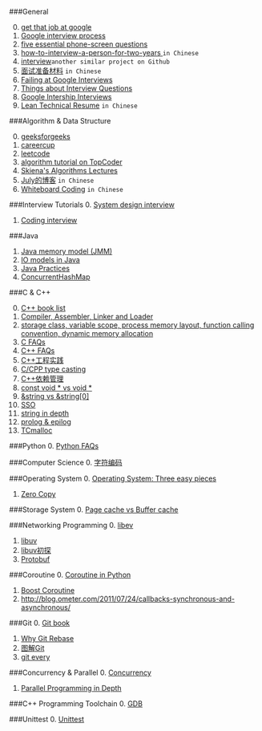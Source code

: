 ###General

0. [get that job at google](http://steve-yegge.blogspot.com/2008/03/get-that-job-at-google.html) 
1. [Google interview process](http://www.reddit.com/r/cscareerquestions/comments/1z97rx/from_a_googler_the_google_interview_process)
2. [five essential phone-screen questions](https://sites.google.com/site/steveyegge2/five-essential-phone-screen-questions)
3. [how-to-interview-a-person-for-two-years ](http://mindhacks.cn/2011/11/04/how-to-interview-a-person-for-two-years/) `in Chinese`
4. [interview](https://github.com/andreis/interview)`another similar project on Github`
5. [面试准备材料](http://blog.csdn.net/demon24/article/details/8470804) `in Chinese`
6. [Failing at Google Interviews](http://alexbowe.com/failing-at-google-interviews/)
7. [Things about Interview Questions](http://igor.moomers.org/interview-questions/)
8. [Google Intership Interviews](https://ecarmi.org/writing/google-internship/)
9. [Lean Technical Resume](http://lucida.me/blog/lean-technical-resume/) `in Chinese`

###Algorithm & Data Structure

0. [geeksforgeeks](http://www.geeksforgeeks.org/)
1. [careercup](http://www.careercup.com/)
2. [leetcode](http://leetcode.com/)
3. [algorithm tutorial on TopCoder](http://community.topcoder.com/tc?module=Static&d1=tutorials&d2=alg_index)
4. [Skiena's Algorithms Lectures](http://www3.cs.stonybrook.edu/~algorith/video-lectures/)
5. [July的博客](http://blog.csdn.net/v_JULY_v) `in Chinese`
6. [Whiteboard Coding](http://lucida.me/blog/whiteboard-coding-demystified/) `in Chinese`

###Interview Tutorials
0. [System design interview](http://www.palantir.com/2011/10/how-to-rock-a-systems-design-interview/)
1. [Coding interview](http://www.palantir.com/2011/10/the-coding-interview/)

###Java

1. [Java memory model (JMM)](http://jiangzhengjun.iteye.com/blog/652532)
2. [IO models in Java](http://2014.54chen.com/blog/2014/03/12/io-demystified/)
3. [Java Practices](http://www.javapractices.com/home/HomeAction.do;jsessionid=DBCC141936ACA203841A86DF6300940A)
4. [ConcurrentHashMap](http://www.ibm.com/developerworks/cn/java/java-lo-concurrenthashmap/)

###C & C++

0. [C++ book list](http://stackoverflow.com/questions/388242/the-definitive-c-book-guide-and-list?rq=1)
1. [Compiler, Assembler, Linker and Loader](http://www.tenouk.com/ModuleW.html)
2. [storage class, variable scope, process memory layout, function calling convention, dynamic memory allocation](http://www.tenouk.com/ModuleZ.html)
3. [C FAQs](http://c-faq.com/)
4. [C++ FAQs](https://isocpp.org/faq)
5. [C++工程实践](http://cloud.github.com/downloads/chenshuo/documents/CppPractice.pdf)
6. [C/CPP type casting](http://www.tenouk.com/Module22.html)
7. [C++依赖管理](http://docs.biicode.com/c++/gettingstarted.html)
8. [const void * vs void *](http://stackoverflow.com/questions/5547131/c-question-const-void-vs-void)
9. [&string vs &string[0]](http://stackoverflow.com/questions/21355731/different-memory-address-for-string-and-string0)
10. [SSO](http://stackoverflow.com/questions/10315041/meaning-of-acronym-sso-in-the-context-of-stdstring)
11. [string in depth](http://www.cs.cmu.edu/~gregjor/project/eckelbook/volume2/Chap04.htm)
12. [prolog & epilog](https://msdn.microsoft.com/zh-cn/library/vstudio/t2wt9aez(v=vs.110).aspx)
13. [TCmalloc](http://goog-perftools.sourceforge.net/doc/tcmalloc.html)

###Python
0. [Python FAQs](https://docs.python.org/2/faq/)

###Computer Science
0. [字符编码](http://www.imkevinyang.com/2009/02/%E5%AD%97%E7%AC%A6%E7%BC%96%E8%A7%A3%E7%A0%81%E7%9A%84%E6%95%85%E4%BA%8B%EF%BC%88ascii%EF%BC%8Cansi%EF%BC%8Cunicode%EF%BC%8Cutf-8%E5%8C%BA%E5%88%AB%EF%BC%89.html)

###Operating System
0. [Operating System: Three easy pieces](http://pages.cs.wisc.edu/~remzi/OSTEP/)
1. [Zero Copy](http://www.ibm.com/developerworks/library/j-zerocopy/)

###Storage System
0. [Page cache vs Buffer cache](http://blog.csdn.net/thewayma/article/details/4287170)

###Networking Programming
0. [libev](http://pod.tst.eu/http://cvs.schmorp.de/libev/ev.pod)
1. [libuv](http://nikhilm.github.io/uvbook/)
2. [libuv初探](http://blog.codingnow.com/2012/01/libuv.html)
3. [Protobuf](http://ju.outofmemory.cn/entry/90829)

###Coroutine
0. [Coroutine in Python](http://www.dabeaz.com/coroutines/Coroutines.pdf)
1. [Boost Coroutine](http://www.crystalclearsoftware.com/soc/coroutine/)
2. http://blog.ometer.com/2011/07/24/callbacks-synchronous-and-asynchronous/

###Git
0. [Git book](http://gitbook.liuhui998.com/index.html)
1. [Why Git Rebase](http://segmentfault.com/q/1010000000430041)
2. [图解Git](https://marklodato.github.io/visual-git-guide/index-zh-cn.html)
3. [git every](https://www.kernel.org/pub/software/scm/git/docs/giteveryday.html)

###Concurrency & Parallel
0. [Concurrency](http://queue.acm.org/listing.cfm?item_topic=Concurrency&qc_type=theme_list&filter=Concurrency&page_title=Concurrency&order=desc)
1. [Parallel Programming in Depth](https://www.kernel.org/pub/linux/kernel/people/paulmck/perfbook/perfbook.2015.01.31a.pdf)

###C++ Programming Toolchain
0. [GDB](http://linuxtools-rst.readthedocs.org/zh_CN/latest/tool/gdb.html)

###Unittest
0. [Unittest](http://www.importnew.com/16392.html)
